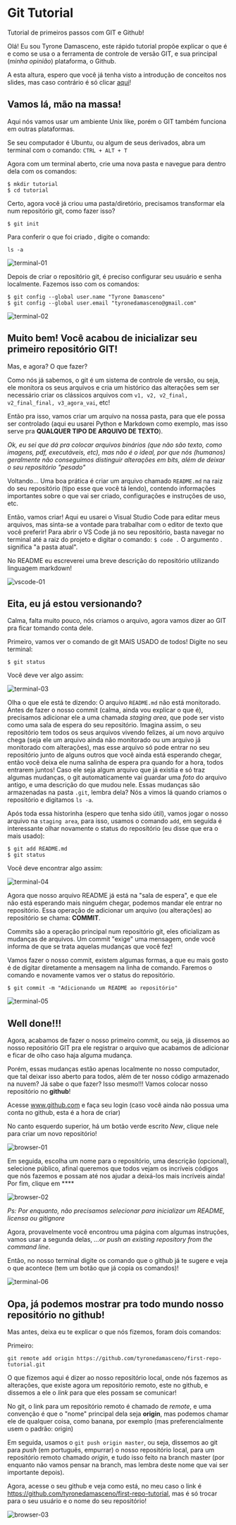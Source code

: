 # Git Tutorial
Tutorial de primeiros passos com GIT e Github!

Olá! Eu sou Tyrone Damasceno, este rápido tutorial propõe explicar o que é e como se usa o a ferramenta de controle de versão GIT, e sua principal (*minha opinião*) plataforma, o Github.

A esta altura, espero que você já tenha visto a introdução de conceitos nos slides, mas caso contrário é só clicar [aqui](slides/slides.pdf)!

## Vamos lá, mão na massa!

Aqui nós vamos usar um ambiente Unix like, porém o GIT também funciona em outras plataformas.

Se seu computador é Ubuntu, ou algum de seus derivados, abra um terminal com o comando:
`CTRL + ALT + T`

Agora com um terminal aberto, crie uma nova pasta e navegue para dentro dela com os comandos:

```
$ mkdir tutorial
$ cd tutorial
```

Certo, agora você já criou uma pasta/diretório, precisamos transformar ela num repositório git, como fazer isso?

`$ git init`

Para conferir o que foi criado , digite o comando:

`ls -a`

![terminal-01](images/terminal-01.png)

Depois de criar o repositório git, é preciso configurar seu usuário e senha localmente. Fazemos isso com os comandos:

```
$ git config --global user.name "Tyrone Damasceno"
$ git config --global user.email "tyronedamasceno@gmail.com"
```

![terminal-02](images/terminal-02.png)

## Muito bem! Você acabou de inicializar seu primeiro repositório GIT!

Mas, e agora? O que fazer?

Como nós já sabemos, o git é um sistema de controle de versão, ou seja, ele monitora os seus arquivos e cria um histórico das alterações sem ser necessário criar os clássicos arquivos com `v1, v2, v2_final, v2_final_final, v3_agora_vai`, etc!

Então pra isso, vamos criar um arquivo na nossa pasta, para que ele possa ser controlado (aqui eu usarei Python e Markdown como exemplo, mas isso serve pra **QUALQUER TIPO DE ARQUIVO DE TEXTO**).

*Ok, eu sei que dá pra colocar arquivos binários (que não são texto, como imagens, pdf, executáveis, etc), mas não é o ideal, por que nós (humanos) geralmente não conseguimos distinguir alterações em bits, além de deixar o seu repositório "pesado"*

Voltando... Uma boa prática é criar um arquivo chamado `README.md` na raiz do seu repositório (tipo esse que você tá lendo), contendo informações importantes sobre o que vai ser criado, configurações e instruções de uso, etc.

Então, vamos criar! Aqui eu usarei o Visual Studio Code para editar meus arquivos, mas sinta-se a vontade para trabalhar com o editor de texto que você preferir! Para abrir o VS Code já no seu repositório, basta navegar no terminal até a raiz do projeto e digitar o comando:
`$ code .`
O argumento . significa "a pasta atual".

No README eu escreverei uma breve descrição do repositório utilizando linguagem markdown!

![vscode-01](images/vscode-01.png)

## Eita, eu já estou versionando?

Calma, falta muito pouco, nós criamos o arquivo, agora vamos dizer ao GIT pra ficar tomando conta dele.

Primeiro, vamos ver o comando de git MAIS USADO de todos! Digite no seu terminal:

`$ git status`

Você deve ver algo assim:

![terminal-03](images/terminal-03.png)

Olha o que ele está te dizendo: O arquivo `README.md` não está monitorado. Antes de fazer o nosso commit (calma, ainda vou explicar o que é), precisamos adicionar ele a uma chamada *staging area*, que pode ser visto como uma sala de espera do seu repositório. 
Imagina assim, o seu repositório tem todos os seus arquivos vivendo felizes, aí um novo arquivo chega (seja ele um arquivo ainda não monitorado ou um arquivo já monitorado com alterações), mas esse arquivo só pode entrar no seu repositório junto de alguns outros que você ainda está esperando chegar, então você deixa ele numa salinha de espera pra quando for a hora, todos entrarem juntos! 
Caso ele seja algum arquivo que já existia e só traz algumas mudanças, o git automaticamente vai guardar uma *foto* do arquivo antigo, e uma descrição do que mudou nele. Essas mudanças são armazenadas na pasta `.git`, lembra dela? Nós a vimos lá quando criamos o repositório e digitamos `ls -a`.

Após toda essa historinha (espero que tenha sido útil), vamos jogar o nosso arquivo na `staging area`, para isso, usamos o comando `add`, em seguida é interessante olhar novamente o status do repositório (eu disse que era o mais usado):

```
$ git add README.md
$ git status
```

Você deve encontrar algo assim:

![terminal-04](images/terminal-04.png)


Agora que nosso arquivo README já está na "sala de espera", e que ele não está esperando mais ninguém chegar, podemos mandar ele entrar no repositório. Essa operação de adicionar um arquivo (ou alterações) ao repositório se chama: **COMMIT**. 

Commits são a operação principal num repositório git, eles oficializam as mudanças de arquivos. Um commit "exige" uma mensagem, onde você informa de que se trata aquelas mudanças que você fez!

Vamos fazer o nosso commit, existem algumas formas, a que eu mais gosto é de digitar diretamente a mensagem na linha de comando.
Faremos o comando e novamente vamos ver o status do repositório.

`$ git commit -m "Adicionando um README ao repositório"`

![terminal-05](images/terminal-05.png)


## Well done!!!

Agora, acabamos de fazer o nosso primeiro commit, ou seja, já dissemos ao nosso repositório GIT pra ele registrar o arquivo que acabamos de adicionar e ficar de olho caso haja alguma mudança. 

Porém, essas mudanças estão apenas localmente no nosso computador, que tal deixar isso aberto para todos, além de ter nosso código armazenado na nuvem? Já sabe o que fazer? Isso mesmo!!! Vamos colocar nosso repositório no **github**!

Acesse www.github.com e faça seu login (caso você ainda não possua uma conta no github, esta é a hora de criar)

No canto esquerdo superior, há um botão verde escrito *New*, clique nele para criar um novo repositório!

![browser-01](images/browser-01.png)

Em seguida, escolha um nome para o repositório, uma descrição (opcional), selecione público, afinal queremos que todos vejam os incríveis códigos que nós fazemos e possam até nos ajudar a deixá-los mais incríveis ainda! Por fim, clique em ****

![browser-02](images/browser-02.png)

*Ps: Por enquanto, não precisamos selecionar para inicializar um README, licensa ou gitignore*

Agora, provavelmente você encontrou uma página com algumas instruções, vamos usar a segunda delas, *…or push an existing repository from the command line*.

Então, no nosso terminal digite os comando que o github já te sugere e veja o que acontece (tem um botão que já copia os comandos)!

![terminal-06](images/terminal-06.png)

## Opa, já podemos mostrar pra todo mundo nosso repositório no github!

Mas antes, deixa eu te explicar o que nós fizemos, foram dois comandos:

Primeiro:

`git remote add origin https://github.com/tyronedamasceno/first-repo-tutorial.git`

O que fizemos aqui é dizer ao nosso repositório local, onde nós fazemos as alterações, que existe agora um repositório remoto, este no github, e dissemos a ele o *link* para que eles possam se comunicar!

No git, o link para um repositório remoto é chamado de *remote*, e uma convenção é que o "nome" principal dela seja **origin**, mas podemos chamar ele de qualquer coisa, como banana, por exemplo (mas preferencialmente usem o padrão: origin)

Em seguida, usamos o `git push origin master`, ou seja, dissemos ao git para *push* (em português, empurrar) o nosso repositório local, para um repositório remoto chamado *origin*, e tudo isso feito na branch master (por enquanto não vamos pensar na branch, mas lembra deste nome que vai ser importante depois). 

Agora, acesse o seu github e veja como está, no meu caso o link é https://github.com/tyronedamasceno/first-repo-tutorial, mas é só trocar para o seu usuário e o nome do seu repositório!

![browser-03](images/browser-03.png)
